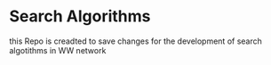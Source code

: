 # Search Algorithms

this Repo is creadted to save changes for the development of search algotithms in WW network 
